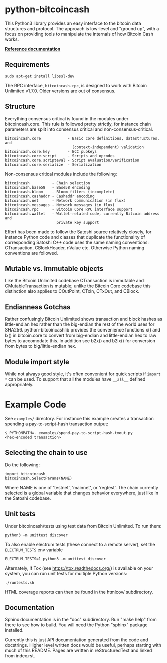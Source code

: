 # python-bitcoincash

This Python3 library provides an easy interface to the bitcoin data
structures and protocol. The approach is low-level and "ground up", with a
focus on providing tools to manipulate the internals of how Bitcoin Cash works.

**[Reference documentation](https://bitcoincash.network/python)**

## Requirements

    sudo apt-get install libssl-dev

The RPC interface, `bitcoincash.rpc`, is designed to work with Bitcoin Unlimited v1.7.0.
Older versions are out of consensus.


## Structure

Everything consensus critical is found in the modules under bitcoincash.core. This
rule is followed pretty strictly, for instance chain parameters are split into
consensus critical and non-consensus-critical.

    bitcoincash.core            - Basic core definitions, datastructures, and
                                  (context-independent) validation
    bitcoincash.core.key        - ECC pubkeys
    bitcoincash.core.script     - Scripts and opcodes
    bitcoincash.core.scripteval - Script evaluation/verification
    bitcoincash.core.serialize  - Serialization

Non-consensus critical modules include the following:

    bitcoincash          - Chain selection
    bitcoincash.base58   - Base58 encoding
    bitcoincash.bloom    - Bloom filters (incomplete)
    bitcoincash.cashaddr - Cashaddr encoding
    bitcoincash.net      - Network communication (in flux)
    bitcoincash.messages - Network messages (in flux)
    bitcoincash.rpc      - Bitcoin Core RPC interface support
    bitcoincash.wallet   - Wallet-related code, currently Bitcoin address and
                           private key support

Effort has been made to follow the Satoshi source relatively closely, for
instance Python code and classes that duplicate the functionality of
corresponding Satoshi C++ code uses the same naming conventions: CTransaction,
CBlockHeader, nValue etc. Otherwise Python naming conventions are followed.


## Mutable vs. Immutable objects

Like the Bitcoin Unlimited codebase CTransaction is immutable and
CMutableTransaction is mutable; unlike the Bitcoin Core codebase this
distinction also applies to COutPoint, CTxIn, CTxOut, and CBlock.


## Endianness Gotchas

Rather confusingly Bitcoin Unlimited shows transaction and block hashes as
little-endian hex rather than the big-endian the rest of the world uses for
SHA256. python-bitcoincashlib provides the convenience functions x() and lx() in
bitcoin.core to convert from big-endian and little-endian hex to raw bytes to
accomodate this. In addition see b2x() and b2lx() for conversion from bytes to
big/little-endian hex.


## Module import style

While not always good style, it's often convenient for quick scripts if
`import *` can be used. To support that all the modules have `__all__` defined
appropriately.


# Example Code

See `examples/` directory. For instance this example creates a transaction
spending a pay-to-script-hash transaction output:

    $ PYTHONPATH=. examples/spend-pay-to-script-hash-txout.py
    <hex-encoded transaction>


## Selecting the chain to use

Do the following:

    import bitcoincash
    bitcoincash.SelectParams(NAME)

Where NAME is one of 'testnet', 'mainnet', or 'regtest'. The chain currently
selected is a global variable that changes behavior everywhere, just like in
the Satoshi codebase.


## Unit tests

Under bitcoincash/tests using test data from Bitcoin Unlimited. To run them:

    python3 -m unittest discover

To also enable electrum tests (these connect to a remote server), set the
`ELECTRUM_TESTS` env variable

    ELECTRUM_TESTS=1 python3 -m unittest discover


Alternately, if Tox (see https://tox.readthedocs.org/) is available on your
system, you can run unit tests for multiple Python versions:

    ./runtests.sh

HTML coverage reports can then be found in the htmlcov/ subdirectory.

## Documentation

Sphinx documentation is in the "doc" subdirectory. Run "make help" from there
to see how to build. You will need the Python "sphinx" package installed.

Currently this is just API documentation generated from the code and
docstrings. Higher level written docs would be useful, perhaps starting with
much of this README. Pages are written in reStructuredText and linked from
index.rst.
